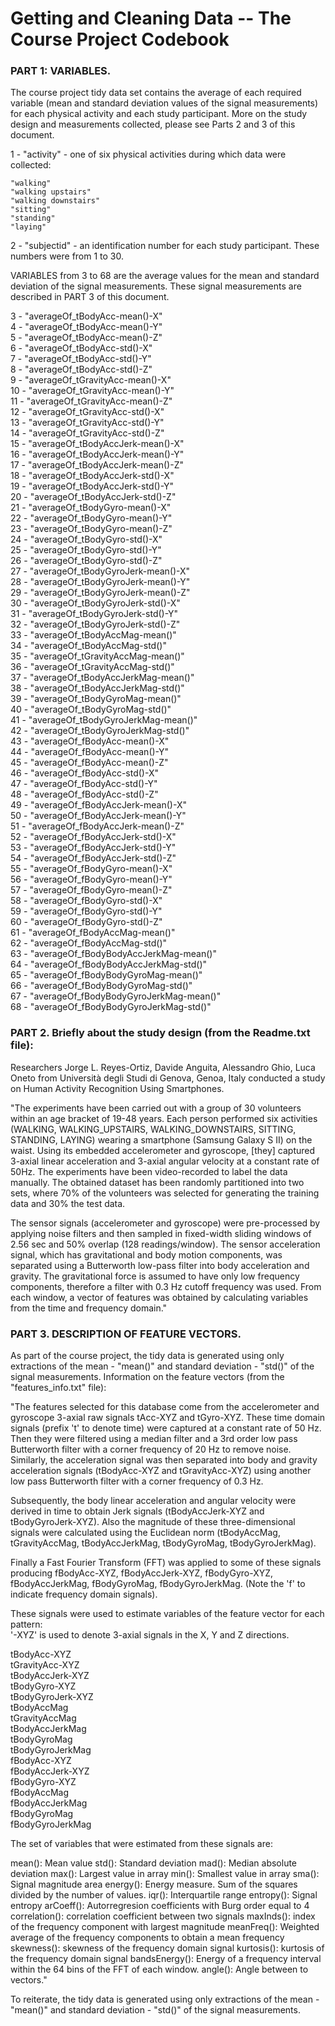 Getting and Cleaning Data -- The Course Project Codebook
========================================================

### PART 1: VARIABLES. 
The course project tidy data set contains the average of each required variable (mean and standard deviation values of the signal measurements) for each physical activity and each study participant. More on the study design and measurements collected, please see Parts 2 and 3 of this document.

1  - "activity" - one of six physical activities during which data were collected:   

	"walking"    
	"walking upstairs"    
	"walking downstairs"    
	"sitting"    
	"standing"    
	"laying"    

2  - "subjectid" - an identification number for each study participant. These numbers were from 1 to 30.

VARIABLES from 3 to 68 are the average values for the mean and standard deviation of the signal measurements.
These signal measurements are described in PART 3 of this document.
                         
3  - "averageOf_tBodyAcc-mean()-X"  
4  - "averageOf_tBodyAcc-mean()-Y"          
5  - "averageOf_tBodyAcc-mean()-Z"  
6  - "averageOf_tBodyAcc-std()-X"  
7  - "averageOf_tBodyAcc-std()-Y"  
8  - "averageOf_tBodyAcc-std()-Z"   
9  - "averageOf_tGravityAcc-mean()-X"    
10 - "averageOf_tGravityAcc-mean()-Y"       
11 - "averageOf_tGravityAcc-mean()-Z"  
12 - "averageOf_tGravityAcc-std()-X"  
13 - "averageOf_tGravityAcc-std()-Y"  
14 - "averageOf_tGravityAcc-std()-Z"  
15 - "averageOf_tBodyAccJerk-mean()-X"  
16 - "averageOf_tBodyAccJerk-mean()-Y"       
17 - "averageOf_tBodyAccJerk-mean()-Z"   
18 - "averageOf_tBodyAccJerk-std()-X"        
19 - "averageOf_tBodyAccJerk-std()-Y"   
20 - "averageOf_tBodyAccJerk-std()-Z"   
21 - "averageOf_tBodyGyro-mean()-X"    
22 - "averageOf_tBodyGyro-mean()-Y"    
23 - "averageOf_tBodyGyro-mean()-Z"    
24 - "averageOf_tBodyGyro-std()-X"           
25 - "averageOf_tBodyGyro-std()-Y"    
26 - "averageOf_tBodyGyro-std()-Z"         
27 - "averageOf_tBodyGyroJerk-mean()-X"   
28 - "averageOf_tBodyGyroJerk-mean()-Y"     
29 - "averageOf_tBodyGyroJerk-mean()-Z"   
30 - "averageOf_tBodyGyroJerk-std()-X"      
31 - "averageOf_tBodyGyroJerk-std()-Y"   
32 - "averageOf_tBodyGyroJerk-std()-Z"      
33 - "averageOf_tBodyAccMag-mean()"   
34 - "averageOf_tBodyAccMag-std()"            
35 - "averageOf_tGravityAccMag-mean()"    
36 - "averageOf_tGravityAccMag-std()"       
37 - "averageOf_tBodyAccJerkMag-mean()"      
38 - "averageOf_tBodyAccJerkMag-std()"      
39 - "averageOf_tBodyGyroMag-mean()"    
40 - "averageOf_tBodyGyroMag-std()"         
41 - "averageOf_tBodyGyroJerkMag-mean()"    
42 - "averageOf_tBodyGyroJerkMag-std()"     
43 - "averageOf_fBodyAcc-mean()-X"    
44 - "averageOf_fBodyAcc-mean()-Y"          
45 - "averageOf_fBodyAcc-mean()-Z"    
46 - "averageOf_fBodyAcc-std()-X"           
47 - "averageOf_fBodyAcc-std()-Y"    
48 - "averageOf_fBodyAcc-std()-Z"           
49 - "averageOf_fBodyAccJerk-mean()-X"    
50 - "averageOf_fBodyAccJerk-mean()-Y"      
51 - "averageOf_fBodyAccJerk-mean()-Z"    
52 - "averageOf_fBodyAccJerk-std()-X"       
53 - "averageOf_fBodyAccJerk-std()-Y"    
54 - "averageOf_fBodyAccJerk-std()-Z"       
55 - "averageOf_fBodyGyro-mean()-X"    
56 - "averageOf_fBodyGyro-mean()-Y"         
57 - "averageOf_fBodyGyro-mean()-Z"    
58 - "averageOf_fBodyGyro-std()-X"          
59 - "averageOf_fBodyGyro-std()-Y"    
60 - "averageOf_fBodyGyro-std()-Z"          
61 - "averageOf_fBodyAccMag-mean()"    
62 - "averageOf_fBodyAccMag-std()"          
63 - "averageOf_fBodyBodyAccJerkMag-mean()"     
64 - "averageOf_fBodyBodyAccJerkMag-std()"  
65 - "averageOf_fBodyBodyGyroMag-mean()"     
66 - "averageOf_fBodyBodyGyroMag-std()"     
67 - "averageOf_fBodyBodyGyroJerkMag-mean()"   
68 - "averageOf_fBodyBodyGyroJerkMag-std()"    


### PART 2. Briefly about the study design (from the Readme.txt file):

Researchers Jorge L. Reyes-Ortiz, Davide Anguita, Alessandro Ghio, Luca Oneto from Università degli Studi di Genova, Genoa, Italy conducted a study on Human Activity Recognition Using Smartphones. 

"The experiments have been carried out with a group of 30 volunteers within an age bracket of 19-48 years. Each person performed six activities (WALKING, WALKING_UPSTAIRS, WALKING_DOWNSTAIRS, SITTING, STANDING, LAYING) wearing a smartphone (Samsung Galaxy S II) on the waist. Using its embedded accelerometer and gyroscope, [they] captured 3-axial linear acceleration and 3-axial angular velocity at a constant rate of 50Hz. The experiments have been video-recorded to label the data manually. The obtained dataset has been randomly partitioned into two sets, where 70% of the volunteers was selected for generating the training data and 30% the test data. 

The sensor signals (accelerometer and gyroscope) were pre-processed by applying noise filters and then sampled in fixed-width sliding windows of 2.56 sec and 50% overlap (128 readings/window). The sensor acceleration signal, which has gravitational and body motion components, was separated using a Butterworth low-pass filter into body acceleration and gravity. The gravitational force is assumed to have only low frequency components, therefore a filter with 0.3 Hz cutoff frequency was used. From each window, a vector of features was obtained by calculating variables from the time and frequency domain."


### PART 3. DESCRIPTION OF FEATURE VECTORS.
As part of the course project, the tidy data is generated using only extractions of the mean - "mean()" and standard deviation - "std()" of the signal measurements. Information on the feature vectors (from the "features_info.txt" file):

"The features selected for this database come from the accelerometer and gyroscope 3-axial raw signals tAcc-XYZ and tGyro-XYZ. These time domain signals (prefix 't' to denote time) were captured at a constant rate of 50 Hz. Then they were filtered using a median filter and a 3rd order low pass Butterworth filter with a corner frequency of 20 Hz to remove noise. Similarly, the acceleration signal was then separated into body and gravity acceleration signals (tBodyAcc-XYZ and tGravityAcc-XYZ) using another low pass Butterworth filter with a corner frequency of 0.3 Hz. 

Subsequently, the body linear acceleration and angular velocity were derived in time to obtain Jerk signals (tBodyAccJerk-XYZ and tBodyGyroJerk-XYZ). Also the magnitude of these three-dimensional signals were calculated using the Euclidean norm (tBodyAccMag, tGravityAccMag, tBodyAccJerkMag, tBodyGyroMag, tBodyGyroJerkMag). 

Finally a Fast Fourier Transform (FFT) was applied to some of these signals producing fBodyAcc-XYZ, fBodyAccJerk-XYZ, fBodyGyro-XYZ, fBodyAccJerkMag, fBodyGyroMag, fBodyGyroJerkMag. (Note the 'f' to indicate frequency domain signals). 

These signals were used to estimate variables of the feature vector for each pattern:  
'-XYZ' is used to denote 3-axial signals in the X, Y and Z directions.

tBodyAcc-XYZ     
tGravityAcc-XYZ      
tBodyAccJerk-XYZ      
tBodyGyro-XYZ     
tBodyGyroJerk-XYZ     
tBodyAccMag      
tGravityAccMag     
tBodyAccJerkMag     
tBodyGyroMag      
tBodyGyroJerkMag      
fBodyAcc-XYZ      
fBodyAccJerk-XYZ      
fBodyGyro-XYZ      
fBodyAccMag      
fBodyAccJerkMag      
fBodyGyroMag       
fBodyGyroJerkMag     

The set of variables that were estimated from these signals are: 

mean(): Mean value
std(): Standard deviation
mad(): Median absolute deviation 
max(): Largest value in array
min(): Smallest value in array
sma(): Signal magnitude area
energy(): Energy measure. Sum of the squares divided by the number of values. 
iqr(): Interquartile range 
entropy(): Signal entropy
arCoeff(): Autorregresion coefficients with Burg order equal to 4
correlation(): correlation coefficient between two signals
maxInds(): index of the frequency component with largest magnitude
meanFreq(): Weighted average of the frequency components to obtain a mean frequency
skewness(): skewness of the frequency domain signal 
kurtosis(): kurtosis of the frequency domain signal 
bandsEnergy(): Energy of a frequency interval within the 64 bins of the FFT of each window.
angle(): Angle between to vectors."

To reiterate, the tidy data is generated using only extractions of the mean - "mean()" and standard deviation - "std()" of the signal measurements.
